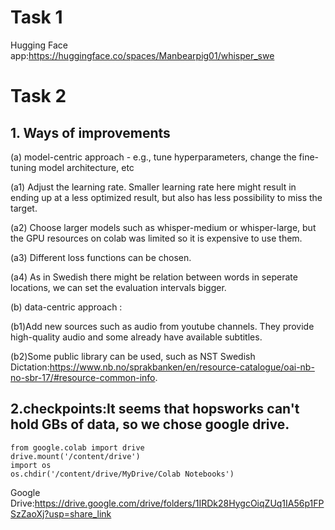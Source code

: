 # Task 1
Hugging Face app:https://huggingface.co/spaces/Manbearpig01/whisper_swe


# Task 2

## 1. Ways of improvements

(a) model-centric approach - e.g., tune hyperparameters, change the
fine-tuning model architecture, etc

(a1) Adjust the learning rate. Smaller learning rate here might result in ending up at a less optimized result, but also has less possibility to miss the target.

(a2) Choose larger models such as whisper-medium or whisper-large, but the GPU resources on colab was limited so it is expensive to use them.

(a3) Different loss functions can be chosen.

(a4) As in Swedish there might be relation between words in seperate locations, we can set the evaluation intervals bigger.

(b) data-centric approach : 

(b1)Add new sources such as audio from youtube channels. They provide high-quality audio and some already have available subtitles.

(b2)Some public library can be used, such as NST Swedish Dictation:https://www.nb.no/sprakbanken/en/resource-catalogue/oai-nb-no-sbr-17/#resource-common-info.

## 2.checkpoints:It seems that hopsworks can't hold GBs of data, so we chose google drive.
```
from google.colab import drive
drive.mount('/content/drive')
import os
os.chdir('/content/drive/MyDrive/Colab Notebooks')
```
Google Drive:https://drive.google.com/drive/folders/1IRDk28HygcOiqZUq1IA56p1FPSzZaoXj?usp=share_link
